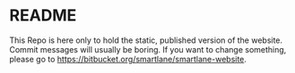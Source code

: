 # README #

This Repo is here only to hold the static, published version of the website. Commit messages will usually be boring. If you want to change something, please go to https://bitbucket.org/smartlane/smartlane-website.